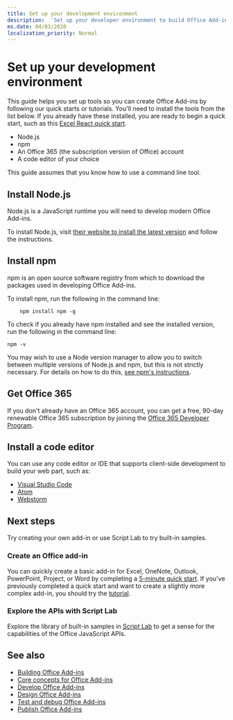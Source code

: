 ```yaml
---
title: Set up your development environment
description:  'Set up your developer environment to build Office Add-ins' 
ms.date: 04/03/2020
localization_priority: Normal
---
```


# Set up your development environment

This guide helps you set up tools so you can create Office Add-ins by following our quick starts or tutorials. You'll need to install the tools from the list below. If you already have these installed, you are ready to begin a quick start, such as this [Excel React quick start](../quickstarts/excel-quickstart-react.md).

- Node.js
- npm
- An Office 365 (the subscription version of Office) account
- A code editor of your choice

This guide assumes that you know how to use a command line tool. 

## Install Node.js

Node.js is a JavaScript runtime you will need to develop modern Office Add-ins.

To install Node.js, visit [their website to install the latest version](https://nodejs.org) and follow the instructions.

## Install npm

npm is an open source software registry from which to download the packages used in developing Office Add-ins.

To install npm, run the following in the command line:

```command&nbsp;line
    npm install npm -g
```

To check if you already have npm installed and see the installed version, run the following in the command line:

```command&nbsp;line
npm -v
```

You may wish to use a Node version manager to allow you to switch between multiple versions of Node.js and npm, but this is not strictly necessary. For details on how to do this, [see npm's instructions](https://docs.npmjs.com/downloading-and-installing-node-js-and-npm).

## Get Office 365

If you don't already have an Office 365 account, you can get a free, 90-day renewable Office 365 subscription by joining the [Office 365 Developer Program](https://developer.microsoft.com/office/dev-program).

## Install a code editor

You can use any code editor or IDE that supports client-side development to build your web part, such as:

- [Visual Studio Code](https://code.visualstudio.com/)
- [Atom](https://atom.io)
- [Webstorm](https://www.jetbrains.com/webstorm)

## Next steps

Try creating your own add-in or use Script Lab to try built-in samples.

### Create an Office add-in

You can quickly create a basic add-in for Excel, OneNote, Outlook, PowerPoint, Project, or Word by completing a [5-minute quick start](../index.md). If you've previously completed a quick start and want to create a slightly more complex add-in, you should try the [tutorial](../index.md).

### Explore the APIs with Script Lab

Explore the library of built-in samples in [Script Lab](explore-with-script-lab.md) to get a sense for the capabilities of the Office JavaScript APIs.

## See also

- [Building Office Add-ins](../overview/office-add-ins-fundamentals.md)
- [Core concepts for Office Add-ins](../overview/core-concepts-office-add-ins.md)
- [Develop Office Add-ins](../develop/develop-overview.md)
- [Design Office Add-ins](../design/add-in-design.md)
- [Test and debug Office Add-ins](../testing/test-debug-office-add-ins.md)
- [Publish Office Add-ins](../publish/publish.md)
